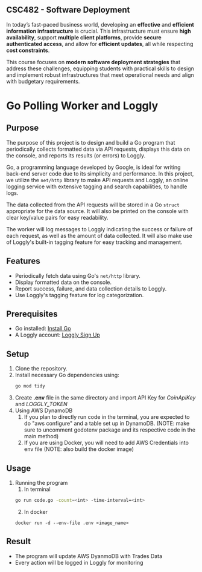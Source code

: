 ## CSC482 - Software Deployment

In today’s fast-paced business world, developing an **effective** and **efficient information infrastructure** is crucial. This infrastructure must ensure **high availability**, support **multiple client platforms**, provide **secure authenticated access**, and allow for **efficient updates**, all while respecting **cost constraints**.

This course focuses on **modern software deployment strategies** that address these challenges, equipping students with practical skills to design and implement robust infrastructures that meet operational needs and align with budgetary requirements.

# Go Polling Worker and Loggly

## Purpose
The purpose of this project is to design and build a Go program that periodically collects formatted data via API requests, displays this data on the console, and reports its results (or errors) to Loggly.

Go, a programming language developed by Google, is ideal for writing back-end server code due to its simplicity and performance. In this project, we utilize the `net/http` library to make API requests and Loggly, an online logging service with extensive tagging and search capabilities, to handle logs.

The data collected from the API requests will be stored in a Go `struct` appropriate for the data source. It will also be printed on the console with clear key/value pairs for easy readability.

The worker will log messages to Loggly indicating the success or failure of each request, as well as the amount of data collected. It will also make use of Loggly's built-in tagging feature for easy tracking and management.

## Features
- Periodically fetch data using Go's `net/http` library.
- Display formatted data on the console.
- Report success, failure, and data collection details to Loggly.
- Use Loggly's tagging feature for log categorization.

## Prerequisites
- Go installed: [Install Go](https://go.dev/doc/install)
- A Loggly account: [Loggly Sign Up](https://www.loggly.com/)

## Setup
1. Clone the repository.
2. Install necessary Go dependencies using:
    ```bash
    go mod tidy
    ```
3. Create <b>.env</b> file in the same directory and import API Key for <i>CoinApiKey</i> and <i>LOGGLY_TOKEN</i>
4. Using AWS DynamoDB
   1. If you plan to directly run code in the terminal, you are expected to do "aws configure" and a table set up in DynamoDB. (NOTE: make sure to uncomment godotenv package and its respective code in the main method)
   2. If you are using Docker, you will need to add AWS Credentials into env file (NOTE: also build the docker image)

## Usage
1. Running the program
   1.  In terminal
    ```bash
    go run code.go -count=<int> -time-interval=<int>
    ```
    2. In docker
    ```
    docker run -d --env-file .env <image_name>
    ```

## Result
- The program will update AWS DyanmoDB with Trades Data
- Every action will be logged in Loggly for monitoring
